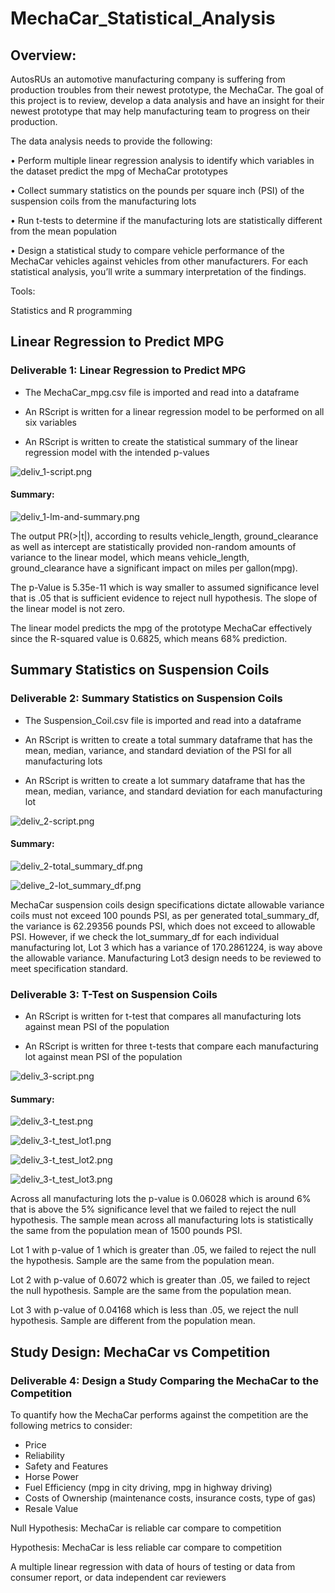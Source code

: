# MechaCar_Statistical_Analysis

## Overview:

AutosRUs an automotive manufacturing company is suffering from production troubles from their newest prototype, the MechaCar.  The goal of this project is to review, develop a data analysis and have an insight for their newest prototype that may help manufacturing team to progress on their production. 

The data analysis needs to provide the following:

•	Perform multiple linear regression analysis to identify which variables in the dataset predict the mpg of MechaCar prototypes

•	Collect summary statistics on the pounds per square inch (PSI) of the suspension coils from the manufacturing lots

•	Run t-tests to determine if the manufacturing lots are statistically different from the mean population

•	Design a statistical study to compare vehicle performance of the MechaCar vehicles against vehicles from other manufacturers. For each statistical analysis, you’ll write a summary interpretation of the findings.

Tools:

Statistics and R programming


## Linear Regression to Predict MPG

### Deliverable 1: Linear Regression to Predict MPG

- The MechaCar_mpg.csv file is imported and read into a dataframe 

- An RScript is written for a linear regression model to be performed on all six variables
 
- An RScript is written to create the statistical summary of the linear regression model with the intended p-values 

![deliv_1-script.png](https://github.com/OPahunang/MechaCar_Statistical_Analysis/blob/main/resources/deliv_1-script.png)


#### Summary:


![deliv_1-lm-and-summary.png](https://github.com/OPahunang/MechaCar_Statistical_Analysis/blob/main/resources/deliv_1-lm-and-summary.png)


The output PR(>|t|), according to results vehicle_length, ground_clearance as well as intercept are statistically provided non-random amounts of variance to the linear model, which means vehicle_length, ground_clearance have a significant impact on miles per gallon(mpg). 

The p-Value is 5.35e-11 which is way smaller to assumed significance level that is .05 that is sufficient evidence to reject null hypothesis. The slope of the linear model is not zero.

The linear model predicts the mpg of the prototype MechaCar effectively since the R-squared value is 0.6825, which means 68% prediction. 


## Summary Statistics on Suspension Coils

### Deliverable 2: Summary Statistics on Suspension Coils

- The Suspension_Coil.csv file is imported and read into a dataframe 

- An RScript is written to create a total summary dataframe that has the mean, median, variance, and standard deviation of the PSI for all manufacturing lots 

- An RScript is written to create a lot summary dataframe that has the mean, median, variance, and standard deviation for each manufacturing lot 


![deliv_2-script.png](https://github.com/OPahunang/MechaCar_Statistical_Analysis/blob/main/resources/deliv_2-script.png)


#### Summary:

![deliv_2-total_summary_df.png](https://github.com/OPahunang/MechaCar_Statistical_Analysis/blob/main/resources/deliv_2-total_summary_df.png)

![delive_2-lot_summary_df.png](https://github.com/OPahunang/MechaCar_Statistical_Analysis/blob/main/resources/delive_2-lot_summary_df.png)


MechaCar suspension coils design specifications dictate allowable variance coils must not exceed 100 pounds PSI, as per generated total_summary_df, the variance is 62.29356 pounds PSI, which does not exceed to allowable PSI. However, if we check the lot_summary_df for each individual manufacturing lot, Lot 3 which has a variance of 170.2861224, is way above the allowable variance. Manufacturing Lot3 design needs to be reviewed to meet specification standard.


### Deliverable 3: T-Test on Suspension Coils

- An RScript is written for t-test that compares all manufacturing lots against mean PSI of the population 

- An RScript is written for three t-tests that compare each manufacturing lot against mean PSI of the population 

![deliv_3-script.png](https://github.com/OPahunang/MechaCar_Statistical_Analysis/blob/main/resources/deliv_3-script.png)


#### Summary:


![deliv_3-t_test.png](https://github.com/OPahunang/MechaCar_Statistical_Analysis/blob/main/resources/deliv_3-t_test.png)

![deliv_3-t_test_lot1.png](https://github.com/OPahunang/MechaCar_Statistical_Analysis/blob/main/resources/deliv_3-t_test_lot1.png)

![deliv_3-t_test_lot2.png](https://github.com/OPahunang/MechaCar_Statistical_Analysis/blob/main/resources/deliv_3-t_test_lot2.png)

![deliv_3-t_test_lot3.png](https://github.com/OPahunang/MechaCar_Statistical_Analysis/blob/main/resources/deliv_3-t_test_lot3.png)


Across all manufacturing lots the p-value is 0.06028 which is around 6% that is above the 5% significance level that we failed to reject the null hypothesis. The sample mean across all manufacturing lots is statistically the same from the population mean of 1500 pounds PSI.

Lot 1 with p-value of 1 which is greater than .05, we failed to reject the null the hypothesis. Sample are the same from the population mean. 

Lot 2 with p-value of 0.6072 which is greater than .05, we failed to reject the null hypothesis. Sample are the same from the population mean. 

Lot 3 with p-value of 0.04168 which is less than .05, we reject the null hypothesis. Sample are different from the population mean. 


## Study Design: MechaCar vs Competition

### Deliverable 4: Design a Study Comparing the MechaCar to the Competition

To quantify how the MechaCar performs against the competition are the following metrics to consider: 

-	Price
-	Reliability
-	Safety and Features
-	Horse Power
-	Fuel Efficiency (mpg in city driving, mpg in highway driving)
-	Costs of Ownership (maintenance costs, insurance costs, type of gas) 
-	Resale Value

Null Hypothesis: MechaCar is reliable car compare to competition

Hypothesis: MechaCar is less reliable car compare to competition

A multiple linear regression with data of hours of testing or data from consumer report, or data independent car reviewers




